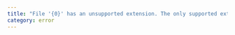 ```yaml
---
title: "File '{0}' has an unsupported extension. The only supported extensions are {1}."
category: error
---
```

